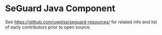 # SeGuard Java Component

See https://github.com/uwplse/seguard-resources/ for related info and
list of early contributors prior to open source.
